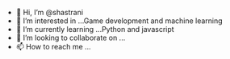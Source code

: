 - 👋 Hi, I’m @shastrani
- 👀 I’m interested in ...Game development and machine learning
- 🌱 I’m currently learning ...Python and javascript
- 💞️ I’m looking to collaborate on ...
- 📫 How to reach me ...

<!---
shastrani/shastrani is a ✨ special ✨ repository because its `README.md` (this file) appears on your GitHub profile.
You can click the Preview link to take a look at your changes.
--->
